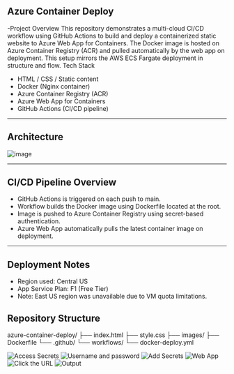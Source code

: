 ## Azure Container Deploy

-Project Overview
This repository demonstrates a multi-cloud CI/CD workflow using GitHub Actions to build and deploy a containerized static website to Azure Web App for Containers. The Docker image is hosted on Azure Container Registry (ACR) and pulled automatically by the web app on deployment. This setup mirrors the AWS ECS Fargate deployment in structure and flow.
Tech Stack
- HTML / CSS / Static content
- Docker (Nginx container)
- Azure Container Registry (ACR)
- Azure Web App for Containers
- GitHub Actions (CI/CD pipeline)
---

## Architecture
![image](https://github.com/user-attachments/assets/390105a7-73ed-4920-bf2b-5a55dfb8d1b1)

---
## CI/CD Pipeline Overview
- GitHub Actions is triggered on each push to main.
- Workflow builds the Docker image using Dockerfile located at the root.
- Image is pushed to Azure Container Registry using secret-based authentication.
- Azure Web App automatically pulls the latest container image on deployment.
  
---

## Deployment Notes
- Region used: Central US
- App Service Plan: F1 (Free Tier)
- Note: East US region was unavailable due to VM quota limitations.

## Repository Structure
azure-container-deploy/
├── index.html
├── style.css
├── images/
├── Dockerfile
└── .github/
    └── workflows/
        └── docker-deploy.yml

![Access Secrets](https://github.com/user-attachments/assets/9063db54-6c4b-4d1a-8e40-eb25a42528b0)
![Username and password](https://github.com/user-attachments/assets/c273849d-3a1b-4204-a954-cba4daf99a28)
![Add Secrets](https://github.com/user-attachments/assets/52609f57-d4e2-4532-924b-6d52e2b5e590)
![Web App](https://github.com/user-attachments/assets/c60616c9-1f95-4181-99fb-187f2dce5b27)
![Click the URL](https://github.com/user-attachments/assets/510f4d3f-0a67-4bb8-8fb2-b7592f2b625e)
![Output](https://github.com/user-attachments/assets/d2ff7d04-29b7-4f03-be9f-b81268c06d15)






